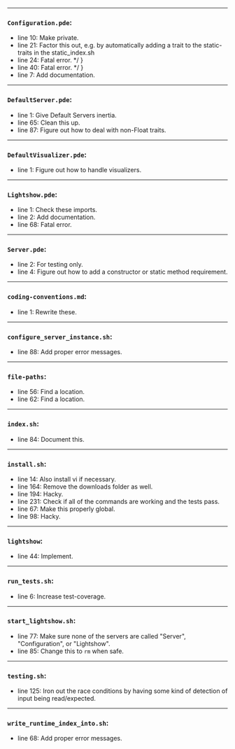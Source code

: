 
---
### `Configuration.pde`:
* line 10: Make private.
* line 21: Factor this out, e.g. by automatically adding a trait to the static-traits in the static_index.sh
* line 24: Fatal error. */ }
* line 40: Fatal error. */ }
* line 7: Add documentation.
---
### `DefaultServer.pde`:
* line 1: Give Default Servers inertia.
* line 65: Clean this up.
* line 87: Figure out how to deal with non-Float traits.
---
### `DefaultVisualizer.pde`:
* line 1: Figure out how to handle visualizers.
---
### `Lightshow.pde`:
* line 1: Check these imports.
* line 2: Add documentation.
* line 68: Fatal error.
---
### `Server.pde`:
* line 2: For testing only.
* line 4: Figure out how to add a constructor or static method requirement.
---
### `coding-conventions.md`:
* line 1: Rewrite these.
---
### `configure_server_instance.sh`:
* line 88: Add proper error messages.
---
### `file-paths`:
* line 56: Find a location.
* line 62: Find a location.
---
### `index.sh`:
* line 84: Document this.
---
### `install.sh`:
* line 14: Also install vi if necessary.
* line 164: Remove the downloads folder as well.
* line 194: Hacky.
* line 231: Check if all of the commands are working and the tests pass.
* line 67: Make this properly global.
* line 98: Hacky.
---
### `lightshow`:
* line 44: Implement.
---
### `run_tests.sh`:
* line 6: Increase test-coverage.
---
### `start_lightshow.sh`:
* line 77: Make sure none of the servers are called "Server", "Configuration", or "Lightshow".
* line 85: Change this to `rm` when safe.
---
### `testing.sh`:
* line 125: Iron out the race conditions by having some kind of detection of input being read/expected.
---
### `write_runtime_index_into.sh`:
* line 68: Add proper error messages.
